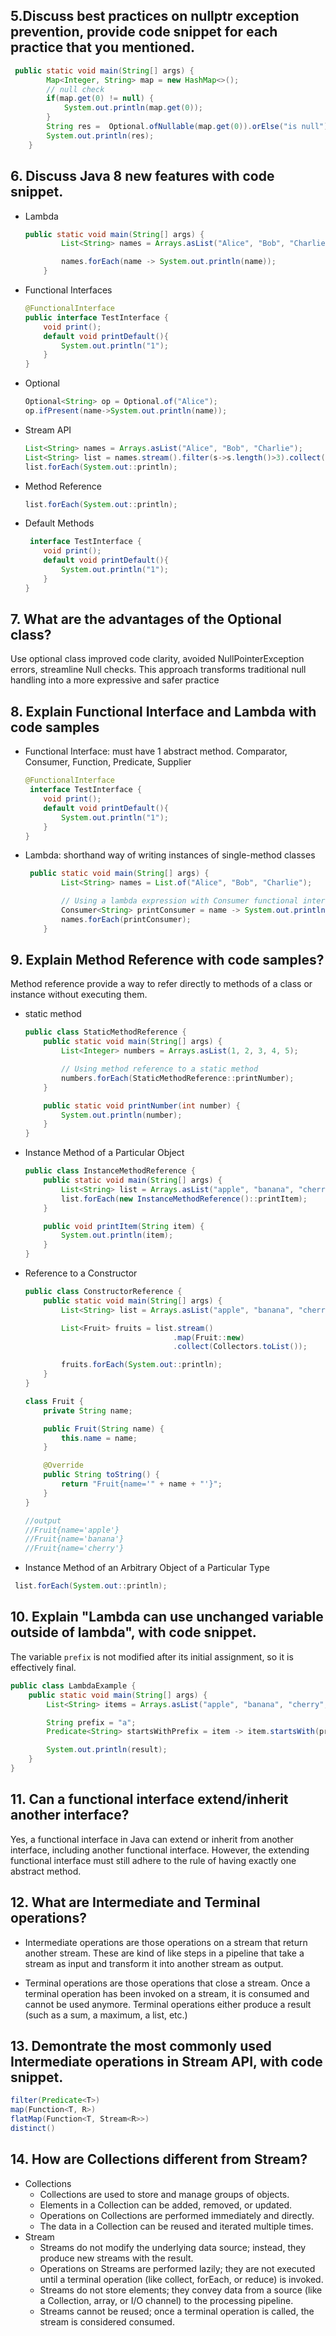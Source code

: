 ## 5.Discuss best practices on nullptr exception prevention, provide code snippet for each practice that you mentioned.

```java
 public static void main(String[] args) {
        Map<Integer, String> map = new HashMap<>();
        // null check
        if(map.get(0) != null) {
            System.out.println(map.get(0));
        }
        String res =  Optional.ofNullable(map.get(0)).orElse("is null");
        System.out.println(res);
    }
```

## 6. Discuss Java 8 new features with code snippet.

- Lambda

  ```java
  public static void main(String[] args) {
          List<String> names = Arrays.asList("Alice", "Bob", "Charlie");
  
          names.forEach(name -> System.out.println(name));
      }
  ```

- Functional Interfaces

  ```java
  @FunctionalInterface
  public interface TestInterface {
      void print();
      default void printDefault(){
          System.out.println("1");
      }
  }
  
  ```

- Optional

  ```java
  Optional<String> op = Optional.of("Alice");
  op.ifPresent(name->System.out.println(name));
  ```

- Stream API

  ```java
  List<String> names = Arrays.asList("Alice", "Bob", "Charlie");
  List<String> list = names.stream().filter(s->s.length()>3).collect(Collectors.toList());
  list.forEach(System.out::println);
  ```

- Method Reference

  ```java
  list.forEach(System.out::println);
  ```

- Default Methods

  ```java
   interface TestInterface {
      void print();
      default void printDefault(){
          System.out.println("1");
      }
  }
  ```

## 7. What are the advantages of the Optional class?

Use optional class improved code clarity, avoided NullPointerException errors, streamline Null checks. This approach transforms traditional null handling into a more expressive and safer practice

## 8. **Explain Functional Interface and Lambda with code samples**

- Functional Interface: must have 1 abstract method. Comparator, Consumer, Function, Predicate, Supplier

  ```java
  @FunctionalInterface
   interface TestInterface {
      void print();
      default void printDefault(){
          System.out.println("1");
      }
  }
  
  ```

- Lambda: shorthand way of writing instances of single-method classes

  ```java
   public static void main(String[] args) {
          List<String> names = List.of("Alice", "Bob", "Charlie");
  
          // Using a lambda expression with Consumer functional interface
          Consumer<String> printConsumer = name -> System.out.println(name);
          names.forEach(printConsumer);
      }
  ```

  

## 9. **Explain Method Reference with code samples?**

Method reference provide a way to refer directly to methods of a class or instance without executing them.

- static method

  ```java
  public class StaticMethodReference {
      public static void main(String[] args) {
          List<Integer> numbers = Arrays.asList(1, 2, 3, 4, 5);
  
          // Using method reference to a static method
          numbers.forEach(StaticMethodReference::printNumber);
      }
  
      public static void printNumber(int number) {
          System.out.println(number);
      }
  }
  ```

- Instance Method of a Particular Object

  ```java
  public class InstanceMethodReference {
      public static void main(String[] args) {
          List<String> list = Arrays.asList("apple", "banana", "cherry");
          list.forEach(new InstanceMethodReference()::printItem);
      }
  
      public void printItem(String item) {
          System.out.println(item);
      }
  }
  ```

- Reference to a Constructor

  ```java
  public class ConstructorReference {
      public static void main(String[] args) {
          List<String> list = Arrays.asList("apple", "banana", "cherry");
  
          List<Fruit> fruits = list.stream()
                                   .map(Fruit::new)
                                   .collect(Collectors.toList());
  
          fruits.forEach(System.out::println);
      }
  }
  
  class Fruit {
      private String name;
  
      public Fruit(String name) {
          this.name = name;
      }
  
      @Override
      public String toString() {
          return "Fruit{name='" + name + "'}";
      }
  }
  
  //output
  //Fruit{name='apple'}
  //Fruit{name='banana'}
  //Fruit{name='cherry'}
  
  ```

-  Instance Method of an Arbitrary Object of a Particular Type

  ```java
   list.forEach(System.out::println);
  ```

## 10. **Explain "Lambda can use unchanged variable outside of lambda", with code snippet.**

The variable `prefix` is not modified after its initial assignment, so it is effectively final.

```java
public class LambdaExample {
    public static void main(String[] args) {
        List<String> items = Arrays.asList("apple", "banana", "cherry", "date", "elderberry");

        String prefix = "a";
        Predicate<String> startsWithPrefix = item -> item.startsWith(prefix);

        System.out.println(result); 
    }
}
```

## 11. **Can a functional interface extend/inherit another interface?**

Yes, a functional interface in Java can extend or inherit from another interface, including another functional interface. However, the extending functional interface must still adhere to the rule of having exactly one abstract method.

## 12. **What are Intermediate and Terminal operations?**

- Intermediate operations are those operations on a stream that return another stream. These are kind of like steps in a pipeline that take a stream as input and transform it into another stream as output.

- Terminal operations are those operations that close a stream. Once a terminal operation has been invoked on a stream, it is consumed and cannot be used anymore. Terminal operations either produce a result (such as a sum, a maximum, a list, etc.)

## 13. **Demontrate the most commonly used Intermediate operations in Stream API, with code snippet.**

```java
filter(Predicate<T>)
map(Function<T, R>)
flatMap(Function<T, Stream<R>>)
distinct()
```

## 14. **How are Collections different from Stream?**

- Collections
  -  Collections are used to store and manage groups of objects.
  -  Elements in a Collection can be added, removed, or updated.
  -  Operations on Collections are performed immediately and directly.
  -  The data in a Collection can be reused and iterated multiple times.
- Stream
  - Streams do not modify the underlying data source; instead, they produce new streams with the result.
  - Operations on Streams are performed lazily; they are not executed until a terminal operation (like collect, forEach, or reduce) is invoked.
  - Streams do not store elements; they convey data from a source (like a Collection, array, or I/O channel) to the processing pipeline.
  -  Streams cannot be reused; once a terminal operation is called, the stream is considered consumed.